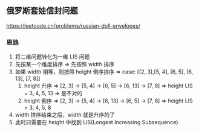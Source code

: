 ## 俄罗斯套娃信封问题

<https://leetcode.cn/problems/russian-doll-envelopes/>

### 思路

1. 将二维问题转化为一维 LIS 问题
2. 先按某一个维度排序 => 先按照 width 排序
3. 如果 width 相等，则按照 height 倒序排序 => case: [[2, 3],[5, 4], [6, 5], [6, 13], [7, 8]]
    1. height 升序 => [2, 3] -> [5, 4] -> [6, 5] -> [6, 13] -> [7, 8] => height LIS = 3, 4, 5, 13 => 是不对的
    2. height 倒序 => [2, 3] -> [5, 4] -> [6, 13] -> [6, 5] -> [7, 8] => height LIS = 3, 4, 5, 8
4. width 排序结束之后，width 就是升序的了
5. 此时只需要在 height 中找到 LIS(Longest Increasing Subsequence)

